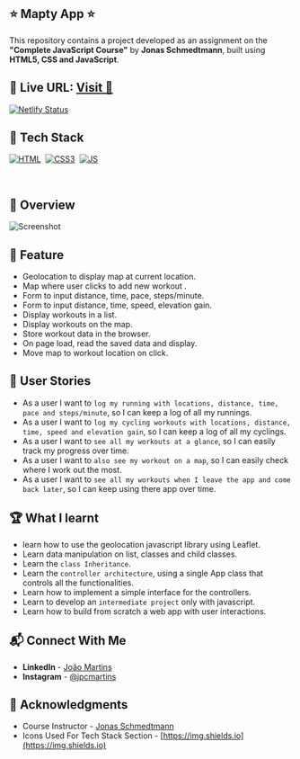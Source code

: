 ## ⭐ Mapty App ⭐

This repository contains a project developed as an assignment on the **"Complete JavaScript Course"** by **Jonas Schmedtmann**, built using **HTML5, CSS and JavaScript**.

## 🔗 **Live URL:** <a href="https://mapty.joao-martins.net/">Visit 🚀</a>

[![Netlify Status](https://api.netlify.com/api/v1/badges/1c7a3caa-d0f7-4e66-af82-49c8f6b5eed3/deploy-status)](https://app.netlify.com/sites/mapty-joao/deploys)

## 📌 Tech Stack

[![HTML](https://img.shields.io/badge/html5%20-%23E34F26.svg?&style=for-the-badge&logo=html5&logoColor=white)](https://github.com/joao82)&nbsp;
[![CSS3](https://img.shields.io/badge/css3%20-%231572B6.svg?&style=for-the-badge&logo=css3&logoColor=white)](https://github.com/joao82)&nbsp;
[![JS](https://img.shields.io/badge/javascript%20-%23323330.svg?&style=for-the-badge&logo=javascript&logoColor=%23F7DF1E)](https://github.com/joao82)&nbsp;

<br>

## 📌 Overview

![Screenshot](./static/images/mapty.gif?raw=true 'Mapty app')

## 🔑 Feature

- Geolocation to display map at current location.
- Map where user clicks to add new workout .
- Form to input distance, time, pace, steps/minute.
- Form to input distance, time, speed, elevation gain.
- Display workouts in a list.
- Display workouts on the map.
- Store workout data in the browser.
- On page load, read the saved data and display.
- Move map to workout location on click.

## 📝 User Stories

- As a user I want to `log my running with locations, distance, time, pace and steps/minute`, so I can keep a log of all my runnings.
- As a user I want to `log my cycling workouts with locations, distance, time, speed and elevation gain`, so I can keep a log of all my cyclings.
- As a user I want to `see all my workouts at a glance`, so I can easily track my progress over time.
- As a user I want to `also see my workout on a map`, so I can easily check where I work out the most.
- As a user I want to `see all my workouts when I leave the app and come back later`, so I can keep using there app over time.

## 🏆 What I learnt

- learn how to use the geolocation javascript library using Leaflet.
- Learn data manipulation on list, classes and child classes.
- Learn the `class Inheritance`.
- Learn the `controller architecture`, using a single App class that controls all the functionalities.
- Learn how to implement a simple interface for the controllers.
- Learn to develop an `intermediate project` only with javascript.
- Learn how to build from scratch a web app with user interactions.

## 📬 Connect With Me

- **LinkedIn** - [João Martins](https://www.linkedin.com/in/joão-pedro-martins-755ba64b/)
- **Instagram** - [@jpcmartins](https://www.instagram.com/jpcmartins/)

## 📌 Acknowledgments

- Course Instructor - [Jonas Schmedtmann](https://github.com/jonasschmedtmann)
- Icons Used For Tech Stack Section - [https://img.shields.io](https://img.shields.io)
